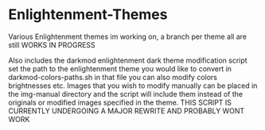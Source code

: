 Enlightenment-Themes
====================

Various Enlightenment themes im working on, a branch per theme all are still WORKS IN PROGRESS

Also includes the darkmod enlightenment dark theme modification script
set the path to the enlightenment theme you would like to convert in
darkmod-colors-paths.sh in that file you can also modify colors brightnesses
etc.
Images that you wish to modify manually can be placed in the img-manual directory
and the script will include them instead of the originals or modified images specified
in the theme.
THIS SCRIPT IS CURRENTLY UNDERGOING A MAJOR REWRITE AND PROBABLY WONT WORK
